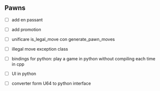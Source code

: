 ## Pawns
- [ ] add en passant
- [ ] add promotion 

- [ ] unificare is_legal_move con generate_pawn_moves

- [ ] illegal move exception class
- [ ] bindings for python: play a game in python without compiling each time in cpp
- [ ] UI in python
- [ ] converter form U64 to python interface
